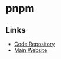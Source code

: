 # pnpm

## Links

- [Code Repository](https://github.com/pnpm/pnpm)
- [Main Website](https://pnpm.io/)
